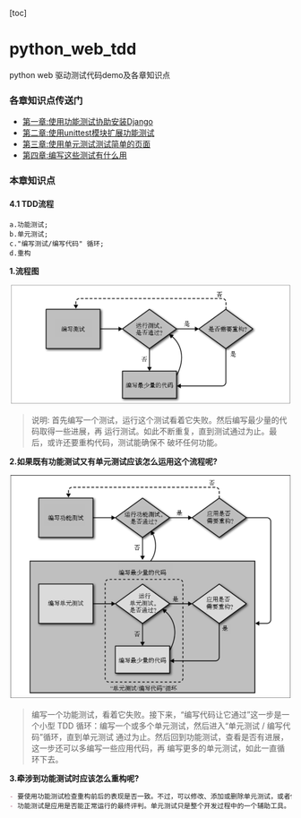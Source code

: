 [toc]
# python_web_tdd

python web 驱动测试代码demo及各章知识点

### 各章知识点传送门
- [第一章:使用功能测试协助安装Django](https://github.com/evilmao/python_web_tdd/tree/v1.0)
- [第二章:使用unittest模块扩展功能测试](https://github.com/evilmao/python_web_tdd/tree/v2.0)
- [第三章:使用单元测试测试简单的页面](https://github.com/evilmao/python_web_tdd/tree/v3.1)
- [第四章:编写这些测试有什么用](https://github.com/evilmao/python_web_tdd/tree/v4.0)

### 本章知识点

#### 4.1 TDD流程
    a.功能测试;
    b.单元测试;
    c."编写测试/编写代码" 循环;
    d.重构

**1.流程图**

![](doc/img/tdd_flow_chart.png)

> 说明: 首先编写一个测试，运行这个测试看着它失败。然后编写最少量的代码取得一些进展，再 运行测试。如此不断重复，直到测试通过为止。最后，或许还要重构代码，测试能确保不 破坏任何功能。

**2.如果既有功能测试又有单元测试应该怎么运用这个流程呢?**

  ![](doc/img/tdd_flow_chart_with_functional_and_unittest.png)

> 编写一个功能测试，看着它失败。接下来，“编写代码让它通过”这一步是一个小型 TDD 循环：编写一个或多个单元测试，然后进入“单元测试 / 编写代码”循环，直到单元测试 通过为止。然后回到功能测试，查看是否有进展，这一步还可以多编写一些应用代码，再 编写更多的单元测试，如此一直循环下去。

**3.牵涉到功能测试时应该怎么重构呢?**
```markdown
- 要使用功能测试检查重构前后的表现是否一致。不过，可以修改、添加或删除单元测试，或者使用单元测试循环修改实现方式。
- 功能测试是应用是否能正常运行的最终评判。单元测试只是整个开发过程中的一个辅助工具。
```
